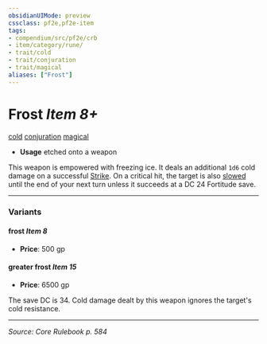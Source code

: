 ```yaml
---
obsidianUIMode: preview
cssclass: pf2e,pf2e-item
tags:
- compendium/src/pf2e/crb
- item/category/rune/
- trait/cold
- trait/conjuration
- trait/magical
aliases: ["Frost"]
---
```

# Frost *Item 8+*  
[cold](rules/traits/cold.md "Cold Energy & Element Trait")  [conjuration](rules/traits/conjuration.md "Conjuration School Trait")  [magical](rules/traits/magical.md "Magical Item Trait")  

- **Usage** etched onto a weapon

This weapon is empowered with freezing ice. It deals an additional `1d6` cold damage on a successful [Strike](rules/actions/strike.md). On a critical hit, the target is also [slowed](rules/conditions.md#Slowed) until the end of your next turn unless it succeeds at a DC 24 Fortitude save.

---
### Variants

#### frost *Item 8*

- **Price**: 500 gp

#### greater frost *Item 15*

- **Price**: 6500 gp

The save DC is 34. Cold damage dealt by this weapon ignores the target's cold resistance.

---
*Source: Core Rulebook p. 584*